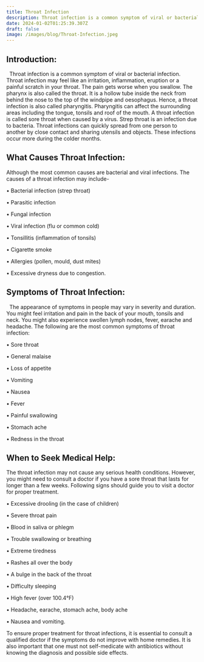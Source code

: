 ```yaml
---
title: Throat Infection
description: Throat infection is a common symptom of viral or bacterial infection. Throat infection may feel like an irritation, inflammation, eruption or a painful scratch in your throat. 
date: 2024-01-02T01:25:39.307Z
draft: false
image: /images/blog/Throat-Infection.jpeg
---
```


## Introduction:
 
Throat infection is a common symptom of viral or bacterial infection. Throat infection may feel like an irritation, inflammation, eruption or a painful scratch in your throat. The pain gets worse when you swallow. The pharynx is also called the throat. It is a hollow tube inside the neck from behind the nose to the top of the windpipe and oesophagus. Hence, a throat infection is also called pharyngitis. Pharyngitis can affect the surrounding areas including the tongue, tonsils and roof of the mouth. A throat infection is called sore throat when caused by a virus. Strep throat is an infection due to bacteria. Throat infections can quickly spread from one person to another by close contact and sharing utensils and objects. These infections occur more during the colder months.

## What Causes Throat Infection: 

Although the most common causes are bacterial and viral infections. The causes of a throat infection may include- 
    

• Bacterial infection (strep throat) 

• Parasitic infection 

• Fungal infection 

• Viral infection (flu or common cold) 

• Tonsillitis (inflammation of tonsils) 

• Cigarette smoke 

• Allergies (pollen, mould, dust mites) 

• Excessive dryness due to congestion.

## Symptoms of Throat Infection:
 
The appearance of symptoms in people may vary in severity and duration. You might feel irritation and pain in the back of your mouth, tonsils and neck. You might also experience swollen lymph nodes, fever, earache and headache. The following are the most common symptoms of throat infection: 

• Sore throat 

• General malaise 

• Loss of appetite 

• Vomiting 

• Nausea 

• Fever  

• Painful swallowing 

• Stomach ache 

• Redness in the throat

## When to Seek Medical Help:  

The throat infection may not cause any serious health conditions. However, you might need to consult a doctor if you have a sore throat that lasts for longer than a few weeks. Following signs should guide you to visit a doctor for proper treatment. 

• Excessive drooling (in the case of children) 

• Severe throat pain 

• Blood in saliva or phlegm 

• Trouble swallowing or breathing  

• Extreme tiredness 

• Rashes all over the body 

• A bulge in the back of the throat 

• Difficulty sleeping 

• High fever (over 100.4°F) 

• Headache, earache, stomach ache, body ache 

• Nausea and vomiting.

To ensure proper treatment for throat infections, it is essential to consult a qualified doctor if the symptoms do not improve with home remedies. It is also important that one must not self-medicate with antibiotics without knowing the diagnosis and possible side effects.
